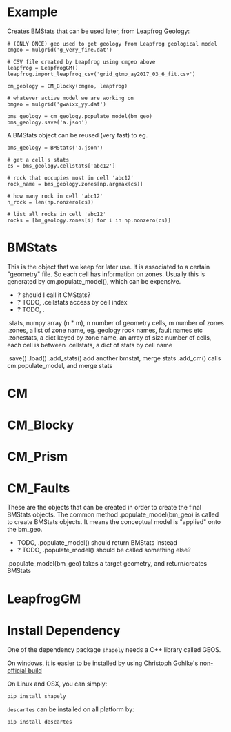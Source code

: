 # Example

Creates BMStats that can be used later, from Leapfrog Geology:

    # (ONLY ONCE) geo used to get geology from Leapfrog geological model
    cmgeo = mulgrid('g_very_fine.dat')

    # CSV file created by Leapfrog using cmgeo above
    leapfrog = LeapfrogGM()
    leapfrog.import_leapfrog_csv('grid_gtmp_ay2017_03_6_fit.csv')

    cm_geology = CM_Blocky(cmgeo, leapfrog)

    # whatever active model we are working on
    bmgeo = mulgrid('gwaixx_yy.dat')

    bms_geology = cm_geology.populate_model(bm_geo)
    bms_geology.save('a.json')

A BMStats object can be reused (very fast) to eg.

    bms_geology = BMStats('a.json')

    # get a cell's stats
    cs = bms_geology.cellstats['abc12']

    # rock that occupies most in cell 'abc12'
    rock_name = bms_geology.zones[np.argmax(cs)]

    # how many rock in cell 'abc12'
    n_rock = len(np.nonzero(cs))

    # list all rocks in cell 'abc12'
    rocks = [bm_geology.zones[i] for i in np.nonzero(cs)]




# BMStats

This is the object that we keep for later use.  It is associated to a certain
"geometry" file.  So each cell has information on zones. Usually this is
generated by cm.populate_model(), which can be expensive.

- ? should I call it CMStats?
- ? TODO, .cellstats access by cell index
- ? TODO, .

.stats, numpy array (n * m), n number of geometry cells, m number of zones
.zones, a list of zone name, eg. geology rock names, fault names etc
.zonestats, a dict keyed by zone name, an array of size number of cells, each cell is between 
.cellstats, a dict of stats by cell name

.save()
.load()
.add_stats() add another bmstat, merge stats
.add_cm() calls cm.populate_model, and merge stats

# CM
# CM_Blocky
# CM_Prism
# CM_Faults

These are the objects that can be created in order to create the final BMStats
objects.  The common method .populate_model(bm_geo) is called to create BMStats
objects.  It means the conceptual model is "applied" onto the bm_geo.

- TODO, .populate_model() should return BMStats instead
- ? TODO, .populate_model() should be called something else?

.populate_model(bm_geo) takes a target geometry, and return/creates BMStats


# LeapfrogGM





# Install Dependency

One of the dependency package `shapely` needs a C++ library called GEOS.

On windows, it is easier to be installed by using Christoph Gohlke's [non-official build](https://www.lfd.uci.edu/~gohlke/pythonlibs/#shapely)

On Linux and OSX, you can simply:
    
    pip install shapely

`descartes` can be installed on all platform by:

    pip install descartes

